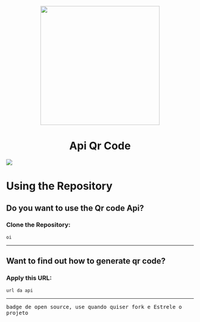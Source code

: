 <p align="center">
<img align="center"  width="320" height="320" src="https://api-qrcode.vercel.app/api?url=http://carlosvitor.ml/">
<h1 align="center"> Api Qr Code </h1>

<a href="http://carlosvitor.ml/"><img src="https://img.shields.io/badge/made_by_carlos-022d36.svg?style=for-the-badge&logo=dev.to&logoColor=white"></a>

  
</p>

#  Using the Repository

## Do you want to use the Qr code Api?  
### Clone the Repository:

``oi``

---
 
## Want to find out how to generate qr code? 
### Apply this URL:
 
 ``url da api``
 
---
 
 <samp>
 badge de open source, use quando quiser fork e Estrele o projeto
 </samp>

